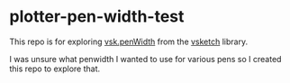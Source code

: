 # plotter-pen-width-test

This repo is for exploring [vsk.penWidth](https://vsketch.readthedocs.io/en/latest/autoapi/vsketch/index.html#vsketch.Vsketch.penWidth) from the [vsketch](https://github.com/abey79/vsketch) library.

I was unsure what penwidth I wanted to use for various pens so I created this repo to explore that.
